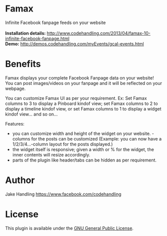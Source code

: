 Famax
=====

Infinite Facebook fanpage feeds on your website
<br>
<br>
<b>Installation details:</b> http://www.codehandling.com/2013/04/famax-10-infinite-facebook-fanpage.html
<br>
<b>Demo:</b> http://demos.codehandling.com/myEvents/gcal-events.html

Benefits
========

Famax displays your complete Facebook Fanpage data on your website! You can post images/videos on your fanpage and it will be reflected on your webpage. 

You can customize Famax UI as per your requirement. Ex: Set Famax columns to 3 to display a Pinboard kindof view; set Famax columns to 2 to display a timeline kindof view, or set Famax columns to 1 to display a widget kindof view... and so on... 

Features:
- you can customize width and height of the widget on your website. - columns for the posts can be customized (Example: you can now have a 1/2/3/4...-column layout for the posts displayed.)
- the widget itself is responsive; given a width or % for the widget, the inner contents will resize accordingly.
- parts of the plugin like header/tabs can be hidden as per requirement.

Author
======
Jake Handling
https://www.facebook.com/codehandling

License
=======
This plugin is available under the <a href="">GNU General Public License</a>.

